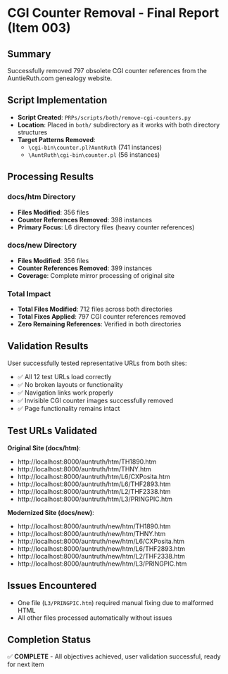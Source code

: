# CGI Counter Removal - Final Report (Item 003)

## Summary
Successfully removed 797 obsolete CGI counter references from the AuntieRuth.com genealogy website.

## Script Implementation
- **Script Created**: `PRPs/scripts/both/remove-cgi-counters.py`
- **Location**: Placed in `both/` subdirectory as it works with both directory structures
- **Target Patterns Removed**:
  - `\cgi-bin\counter.pl?AuntRuth` (741 instances)
  - `\AuntRuth\cgi-bin\counter.pl` (56 instances)

## Processing Results

### docs/htm Directory
- **Files Modified**: 356 files
- **Counter References Removed**: 398 instances
- **Primary Focus**: L6 directory files (heavy counter references)

### docs/new Directory
- **Files Modified**: 356 files
- **Counter References Removed**: 399 instances
- **Coverage**: Complete mirror processing of original site

### Total Impact
- **Total Files Modified**: 712 files across both directories
- **Total Fixes Applied**: 797 CGI counter references removed
- **Zero Remaining References**: Verified in both directories

## Validation Results
User successfully tested representative URLs from both sites:
- ✅ All 12 test URLs load correctly
- ✅ No broken layouts or functionality
- ✅ Navigation links work properly
- ✅ Invisible CGI counter images successfully removed
- ✅ Page functionality remains intact

## Test URLs Validated
**Original Site (docs/htm)**:
- http://localhost:8000/auntruth/htm/TH1890.htm
- http://localhost:8000/auntruth/htm/THNY.htm
- http://localhost:8000/auntruth/htm/L6/CXPosita.htm
- http://localhost:8000/auntruth/htm/L6/THF2893.htm
- http://localhost:8000/auntruth/htm/L2/THF2338.htm
- http://localhost:8000/auntruth/htm/L3/PRINGPIC.htm

**Modernized Site (docs/new)**:
- http://localhost:8000/auntruth/new/htm/TH1890.htm
- http://localhost:8000/auntruth/new/htm/THNY.htm
- http://localhost:8000/auntruth/new/htm/L6/CXPosita.htm
- http://localhost:8000/auntruth/new/htm/L6/THF2893.htm
- http://localhost:8000/auntruth/new/htm/L2/THF2338.htm
- http://localhost:8000/auntruth/new/htm/L3/PRINGPIC.htm

## Issues Encountered
- One file (`L3/PRINGPIC.htm`) required manual fixing due to malformed HTML
- All other files processed automatically without issues

## Completion Status
✅ **COMPLETE** - All objectives achieved, user validation successful, ready for next item